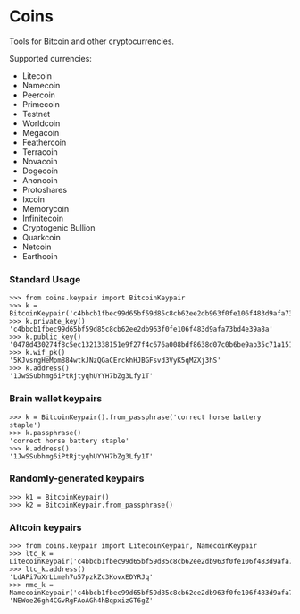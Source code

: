 Coins
=====

Tools for Bitcoin and other cryptocurrencies.

Supported currencies:

- Litecoin
- Namecoin
- Peercoin
- Primecoin
- Testnet
- Worldcoin
- Megacoin
- Feathercoin
- Terracoin
- Novacoin
- Dogecoin
- Anoncoin
- Protoshares
- Ixcoin
- Memorycoin
- Infinitecoin
- Cryptogenic Bullion
- Quarkcoin
- Netcoin
- Earthcoin

### Standard Usage

	>>> from coins.keypair import BitcoinKeypair
	>>> k = BitcoinKeypair('c4bbcb1fbec99d65bf59d85c8cb62ee2db963f0fe106f483d9afa73bd4e39a8a')
	>>> k.private_key()
	'c4bbcb1fbec99d65bf59d85c8cb62ee2db963f0fe106f483d9afa73bd4e39a8a'
	>>> k.public_key()
	'0478d430274f8c5ec1321338151e9f27f4c676a008bdf8638d07c0b6be9ab35c71a1518063243acd4dfe96b66e3f2ec8013c8e072cd09b3834a19f81f659cc3455'
	>>> k.wif_pk()
	'5KJvsngHeMpm884wtkJNzQGaCErckhHJBGFsvd3VyK5qMZXj3hS'
	>>> k.address()
	'1JwSSubhmg6iPtRjtyqhUYYH7bZg3Lfy1T'

### Brain wallet keypairs

	>>> k = BitcoinKeypair().from_passphrase('correct horse battery staple')
	>>> k.passphrase()
	'correct horse battery staple'
	>>> k.address()
	'1JwSSubhmg6iPtRjtyqhUYYH7bZg3Lfy1T'

### Randomly-generated keypairs

	>>> k1 = BitcoinKeypair()
	>>> k2 = BitcoinKeypair.from_passphrase()

### Altcoin keypairs

	>>> from coins.keypair import LitecoinKeypair, NamecoinKeypair
	>>> ltc_k = LitecoinKeypair('c4bbcb1fbec99d65bf59d85c8cb62ee2db963f0fe106f483d9afa73bd4e39a8a')
	>>> ltc_k.address()
	'LdAPi7uXrLLmeh7u57pzkZc3KovxEDYRJq'
	>>> nmc_k = NamecoinKeypair('c4bbcb1fbec99d65bf59d85c8cb62ee2db963f0fe106f483d9afa73bd4e39a8a')
	'NEWoeZ6gh4CGvRgFAoAGh4hBqpxizGT6gZ'

